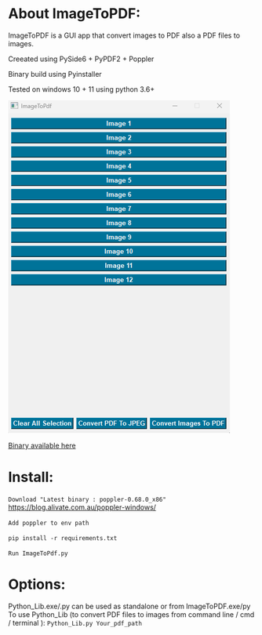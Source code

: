 
# About ImageToPDF:

ImageToPDF is a GUI app that convert images to PDF also a PDF files to images.

Creeated using PySide6 + PyPDF2 + Poppler

Binary build using Pyinstaller

Tested on windows 10 + 11 using python 3.6+

![Screenshot](Screenshot.png)


[Binary available here](https://github.com/overcrash66/ImageToPDF/releases/download/v0.2/ImageToPdf.zip)

# Install:

``Download "Latest binary : poppler-0.68.0_x86"`` https://blog.alivate.com.au/poppler-windows/

``Add poppler to env path``

``pip install -r requirements.txt``

``Run ImageToPdf.py``


# Options:

Python_Lib.exe/.py can be used as standalone or from ImageToPDF.exe/py
To use Python_Lib (to convert PDF files to images from command line / cmd / terminal ):
``Python_Lib.py Your_pdf_path``